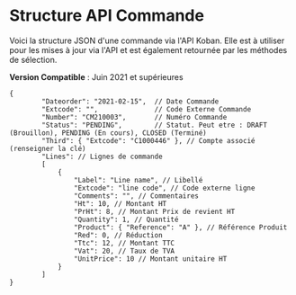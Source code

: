 # Structure API Commande

Voici la structure JSON d'une commande via l'API Koban.
Elle est à utiliser pour les mises à jour via l'API et est également retournée par les méthodes de sélection.

**Version Compatible** : Juin 2021 et supérieures

```
{
    	"Dateorder": "2021-02-15", 	// Date Commande
    	"Extcode": "",				// Code Externe Commande
    	"Number": "CM210003",		// Numéro Commande
    	"Status": "PENDING",		// Statut. Peut etre : DRAFT (Brouillon), PENDING (En cours), CLOSED (Terminé)
    	"Third": { "Extcode": "C1000446" }, // Compte associé (renseigner la clé)
    	"Lines": // Lignes de commande
    	[
    		{
    			"Label": "Line name", // Libellé
    			"Extcode": "line code", // Code externe ligne
    			"Comments": "", // Commentaires
    			"Ht": 10, // Montant HT
    			"PrHt": 8, // Montant Prix de revient HT
    			"Quantity": 1, // Quantité
    			"Product": { "Reference": "A" }, // Référence Produit
    			"Red": 0, // Réduction
    			"Ttc": 12, // Montant TTC
    			"Vat": 20, // Taux de TVA
    			"UnitPrice": 10 // Montant unitaire HT
    		}
    	]
}
```

